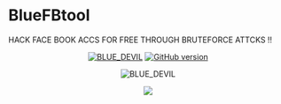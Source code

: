 # BlueFBtool
HACK FACE BOOK ACCS FOR FREE THROUGH BRUTEFORCE ATTCKS !!

<p align="center">
  <a href="
           https://github.com/BLUE-DEVIL1134/blue_devil"><img title="BLUE_DEVIL" src="https://badges.frapsoft.com/os/v3/open-source.svg?v=102" ></a>
  <a href="https://github.com/BLUE-DEVIL1134/blue_devil"><img title="GitHub version" src="https://d25lcipzij17d.cloudfront.net/badge.svg?id=gh&type=6&v=0.7.3&x2=0" ></a>  
</p>
<p align="center">
  <a><img title="BLUE_DEVIL" src="https://forthebadge.com/images/badges/built-with-love.svg" ></a>
 </p>
  <p align="center">
  <img src='https://encrypted-tbn0.gstatic.com/images?q=tbn:ANd9GcRo9bfOdkKJiRvwNtnC99JKHesABExqzPGmWJ7zv14Whe39LTYhpz-XMwtkqg&s=10' />  
</p>
